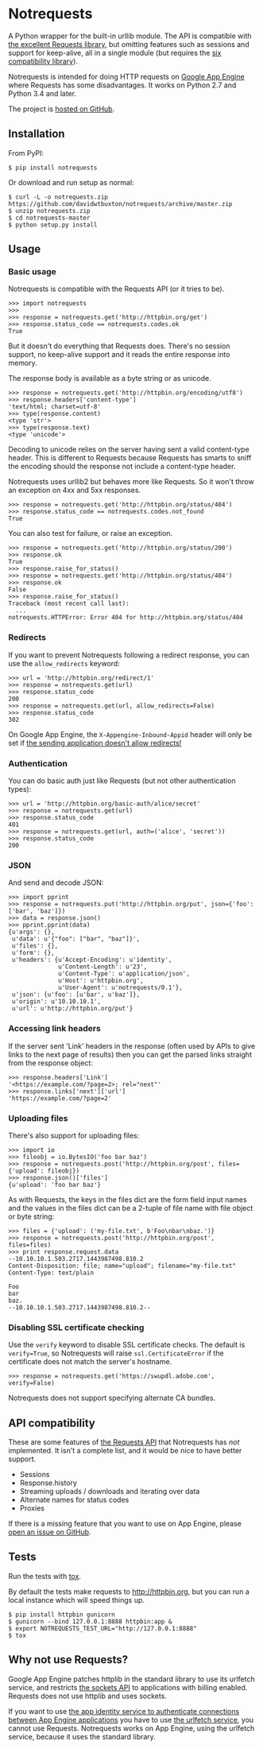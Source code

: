 Notrequests
===========

A Python wrapper for the built-in urllib module. The API is compatible with [the excellent Requests library][requests], but omitting features such as sessions and support for keep-alive, all in a single module (but requires the [six compatibility library][six]).

Notrequests is intended for doing HTTP requests on [Google App Engine][gae] where Requests has some disadvantages. It works on Python 2.7 and Python 3.4 and later.

The project is [hosted on GitHub][notrequests].


Installation
------------

From PyPI:

    $ pip install notrequests

Or download and run setup as normal:

    $ curl -L -o notrequests.zip https://github.com/davidwtbuxton/notrequests/archive/master.zip
    $ unzip notrequests.zip
    $ cd notrequests-master
    $ python setup.py install


Usage
-----


### Basic usage

Notrequests is compatible with the Requests API (or it tries to be).

    >>> import notrequests
    >>>
    >>> response = notrequests.get('http://httpbin.org/get')
    >>> response.status_code == notrequests.codes.ok
    True

But it doesn't do everything that Requests does. There's no session support, no keep-alive support and it reads the entire response into memory.

The response body is available as a byte string or as unicode.

    >>> response = notrequests.get('http://httpbin.org/encoding/utf8')
    >>> response.headers['content-type']
    'text/html; charset=utf-8'
    >>> type(response.content)
    <type 'str'>
    >>> type(response.text)
    <type 'unicode'>

Decoding to unicode relies on the server having sent a valid content-type header. This is different to Requests because Requests has smarts to sniff the encoding should the response not include a content-type header.

Notrequests uses urllib2 but behaves more like Requests. So it won't throw an exception on 4xx and 5xx responses.

    >>> response = notrequests.get('http://httpbin.org/status/404')
    >>> response.status_code == notrequests.codes.not_found
    True

You can also test for failure, or raise an exception.

    >>> response = notrequests.get('http://httpbin.org/status/200')
    >>> response.ok
    True
    >>> response.raise_for_status()
    >>> response = notrequests.get('http://httpbin.org/status/404')
    >>> response.ok
    False
    >>> response.raise_for_status()
    Traceback (most recent call last):
      ...
    notrequests.HTTPError: Error 404 for http://httpbin.org/status/404


### Redirects

If you want to prevent Notrequests following a redirect response, you can use the `allow_redirects` keyword:

    >>> url = 'http://httpbin.org/redirect/1'
    >>> response = notrequests.get(url)
    >>> response.status_code
    200
    >>> response = notrequests.get(url, allow_redirects=False)
    >>> response.status_code
    302

On Google App Engine, the `X-Appengine-Inbound-Appid` header will only be set if [the sending application doesn't allow redirects!][appidentity]


### Authentication

You can do basic auth just like Requests (but not other authentication types):

    >>> url = 'http://httpbin.org/basic-auth/alice/secret'
    >>> response = notrequests.get(url)
    >>> response.status_code
    401
    >>> response = notrequests.get(url, auth=('alice', 'secret'))
    >>> response.status_code
    200


### JSON

And send and decode JSON:

    >>> import pprint
    >>> response = notrequests.put('http://httpbin.org/put', json={'foo': ['bar', 'baz']})
    >>> data = response.json()
    >>> pprint.pprint(data)
    {u'args': {},
     u'data': u'{"foo": ["bar", "baz"]}',
     u'files': {},
     u'form': {},
     u'headers': {u'Accept-Encoding': u'identity',
                  u'Content-Length': u'23',
                  u'Content-Type': u'application/json',
                  u'Host': u'httpbin.org',
                  u'User-Agent': u'notrequests/0.1'},
     u'json': {u'foo': [u'bar', u'baz']},
     u'origin': u'10.10.10.1',
     u'url': u'http://httpbin.org/put'}


### Accessing link headers

If the server sent 'Link' headers in the response (often used by APIs to give links to the next page of results) then you can get the parsed links straight from the response object:

    >>> response.headers['Link']
    '<https://example.com/?page=2>; rel="next"'
    >>> response.links['next']['url']
    'https://example.com/?page=2'


### Uploading files

There's also support for uploading files:

    >>> import io
    >>> fileobj = io.BytesIO('foo bar baz')
    >>> response = notrequests.post('http://httpbin.org/post', files={'upload': fileobj})
    >>> response.json()['files']
    {u'upload': 'foo bar baz'}

As with Requests, the keys in the files dict are the form field input names and
the values in the files dict can be a 2-tuple of file name with file object or
byte string:

    >>> files = {'upload': ('my-file.txt', b'Foo\nbar\nbaz.')}
    >>> response = notrequests.post('http://httpbin.org/post', files=files)
    >>> print response.request.data
    --10.10.10.1.503.2717.1443987498.810.2
    Content-Disposition: file; name="upload"; filename="my-file.txt"
    Content-Type: text/plain

    Foo
    bar
    baz.
    --10.10.10.1.503.2717.1443987498.810.2--


### Disabling SSL certificate checking

Use the `verify` keyword to disable SSL certificate checks. The default is `verify=True`, so Notrequests will raise `ssl.CertificateError` if the certificate does not match the server's hostname.

    >>> response = notrequests.get('https://swupdl.adobe.com', verify=False)

Notrequests does not support specifying alternate CA bundles.


API compatibility
-----------------

These are some features of [the Requests API][api] that Notrequests has _not_ implemented. It isn't a complete list, and it would be nice to have better support.

- Sessions
- Response.history
- Streaming uploads / downloads and iterating over data
- Alternate names for status codes
- Proxies

If there is a missing feature that you want to use on App Engine, please [open an issue on GitHub][issues].


Tests
-----

Run the tests with [tox][tox].

By default the tests make requests to http://httpbin.org, but you can run a local instance which will speed things up.

    $ pip install httpbin gunicorn
    $ gunicorn --bind 127.0.0.1:8888 httpbin:app &
    $ export NOTREQUESTS_TEST_URL="http://127.0.0.1:8888"
    $ tox


Why not use Requests?
---------------------

Google App Engine patches httplib in the standard library to use its urlfetch service, and restricts [the sockets API][sockets] to applications with billing enabled. Requests does not use httplib and uses sockets.

If you want to use [the app identity service to authenticate connections between App Engine applications][appidentity] you have to use [the urlfetch service][urlfetch], you cannot use Requests. Notrequests works on App Engine, using the urlfetch service, because it uses the standard library.


[notrequests]: https://github.com/davidwtbuxton/notrequests
[requests]: http://www.python-requests.org/
[gae]: https://cloud.google.com/appengine/
[tox]: http://codespeak.net/tox/
[appidentity]: https://cloud.google.com/appengine/docs/python/appidentity/#asserting_identity_to_other_app_engine_apps
[sockets]: https://cloud.google.com/appengine/docs/python/sockets/
[api]: http://requests.readthedocs.org/en/latest/api/
[six]: https://pythonhosted.org/six/
[urlfetch]: https://cloud.google.com/appengine/docs/python/outbound-requests
[issues]: https://github.com/davidwtbuxton/notrequests/issues
